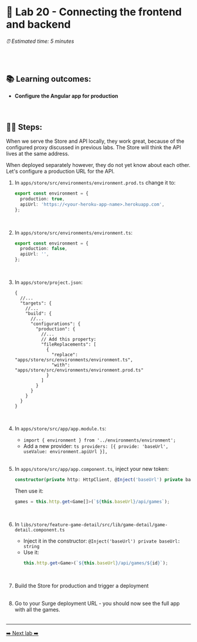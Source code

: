 # 🎸 Lab 20 - Connecting the frontend and backend

###### ⏰ Estimated time: 5 minutes

<br />

## 📚 Learning outcomes:

- **Configure the Angular app for production**
  <br /><br /><br />

## 🏋️‍♀️ Steps:

When we serve the Store and API locally, they work great, because of the configured
proxy discussed in previous labs. The Store will think the API lives at the same address.

When deployed separately however, they do not yet know about each other. Let's configure
a production URL for the API.

1. In `apps/store/src/environments/environment.prod.ts` change it to:

   ```ts
   export const environment = {
     production: true,
     apiUrl: 'https://<your-heroku-app-name>.herokuapp.com',
   };
   ```

   <br />

2. In `apps/store/src/environments/environment.ts`:

   ```ts
   export const environment = {
     production: false,
     apiUrl: '',
   };
   ```

   <br />

3. In `apps/store/project.json`:

   ```jsonc
   {
     //...
     "targets": {
       //...
       "build": {
         //...
         "configurations": {
           "production": {
             //...
             // Add this property:
             "fileReplacements": [
               {
                 "replace": "apps/store/src/environments/environment.ts",
                 "with": "apps/store/src/environments/environment.prod.ts"
               }
             ]
           }
         }
       }
     }
   }
   ```

   <br />

4. In `apps/store/src/app/app.module.ts`:
   - `import { environment } from '../environments/environment';`
   - Add a new provider:
     `ts providers: [{ provide: 'baseUrl', useValue: environment.apiUrl }], `
     <br /> <br />
5. In `apps/store/src/app/app.component.ts`, inject your new token:

   ```ts
   constructor(private http: HttpClient, @Inject('baseUrl') private baseUrl: string) {}
   ```

   Then use it:

   ```ts
   games = this.http.get<Game[]>(`${this.baseUrl}/api/games`);
   ```

    <br />

6. In `libs/store/feature-game-detail/src/lib/game-detail/game-detail.component.ts`

   - Inject it in the constructor: `@Inject('baseUrl') private baseUrl: string`
   - Use it:
     ```typescript
     this.http.get<Game>(`${this.baseUrl}/api/games/${id}`);
     ```
       <br />

7. Build the Store for production and trigger a deployment
   <br /> <br />

8. Go to your Surge deployment URL - you should now see the full app with all the games.
   <br /> <br />

---

[➡️ Next lab ➡️](../lab21/LAB.md)
